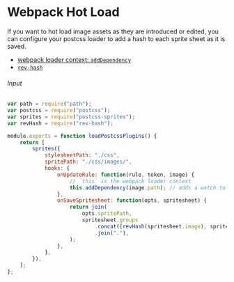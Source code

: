# Webpack Hot Load

If you want to hot load image assets as they are introduced or edited, you can configure your postcss loader to add a hash to each sprite sheet as it is saved.

-   [webpack loader context: `addDependency`](https://webpack.github.io/docs/loaders.html#adddependency)
-   [`rev-hash`](https://www.npmjs.com/package/rev-hash)

###### Input

```js
var path = require("path");
var postcss = require("postcss");
var sprites = require("postcss-sprites");
var revHash = require("rev-hash");

module.exports = function loadPostcssPlugins() {
    return [
        sprites({
            stylesheetPath: "./css",
            spritePath: "./css/images/",
            hooks: {
                onUpdateRule: function(rule, token, image) {
                    // `this` is the webpack loader context
                    this.addDependency(image.path); // adds a watch to the file
                },
                onSaveSpritesheet: function(opts, spritesheet) {
                    return join(
                        opts.spritePath,
                        spritesheet.groups
                            .concat([revHash(spritesheet.image), spritesheet.extension])
                            .join("."),
                    );
                },
            },
        }),
    ];
};
```
